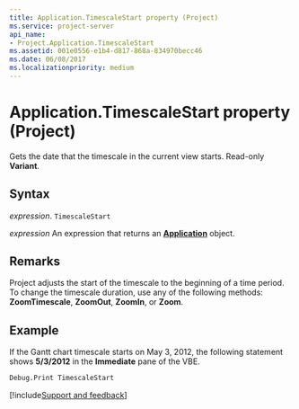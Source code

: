 ```yaml
---
title: Application.TimescaleStart property (Project)
ms.service: project-server
api_name:
- Project.Application.TimescaleStart
ms.assetid: 001e0556-e1b4-d817-868a-834970becc46
ms.date: 06/08/2017
ms.localizationpriority: medium
---
```



# Application.TimescaleStart property (Project)

Gets the date that the timescale in the current view starts. Read-only **Variant**.


## Syntax

_expression_. `TimescaleStart`

 _expression_ An expression that returns an **[Application](Project.Application.md)** object.


## Remarks

Project adjusts the start of the timescale to the beginning of a time period. To change the timescale duration, use any of the following methods: **ZoomTimescale**, **ZoomOut**, **ZoomIn**, or **Zoom**.


## Example

If the Gantt chart timescale starts on May 3, 2012, the following statement shows **5/3/2012** in the **Immediate** pane of the VBE.


```vb
Debug.Print TimescaleStart
```

[!include[Support and feedback](~/includes/feedback-boilerplate.md)]